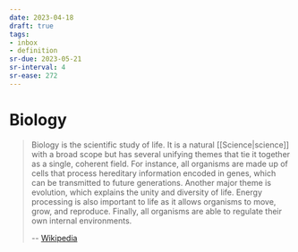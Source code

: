 ```yaml
---
date: 2023-04-18
draft: true
tags:
- inbox
- definition
sr-due: 2023-05-21
sr-interval: 4
sr-ease: 272
---
```


# Biology

> Biology is the scientific study of life. It is a natural [[Science|science]]
> with a broad scope but has several unifying themes that tie it together as a
> single, coherent field. For instance, all organisms are made up of cells that
> process hereditary information encoded in genes, which can be transmitted to
> future generations. Another major theme is evolution, which explains the unity
> and diversity of life. Energy processing is also important to life as it
> allows organisms to move, grow, and reproduce. Finally, all organisms are able
> to regulate their own internal environments.
>
> -- [Wikipedia](https://en.wikipedia.org/wiki/Biology)

